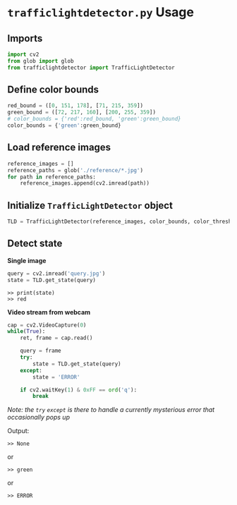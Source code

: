 # ```trafficlightdetector.py``` Usage

## Imports
```python
import cv2
from glob import glob
from trafficlightdetector import TrafficLightDetector
```

## Define color bounds
```python
red_bound = ([0, 151, 178], [71, 215, 359])
green_bound = ([72, 217, 160], [200, 255, 359])
# color_bounds = {'red':red_bound, 'green':green_bound}
color_bounds = {'green':green_bound}
```

## Load reference images
```python
reference_images = []
reference_paths = glob('./reference/*.jpg')
for path in reference_paths:
    reference_images.append(cv2.imread(path))
```

## Initialize ```TrafficLightDetector``` object
```python
TLD = TrafficLightDetector(reference_images, color_bounds, color_threshold=0.1, feature_threshold=24, display=True)
```

## Detect state
**Single image**
```python
query = cv2.imread('query.jpg')
state = TLD.get_state(query)
```

```
>> print(state)
>> red
```

**Video stream from webcam**
```python
cap = cv2.VideoCapture(0)
while(True):
    ret, frame = cap.read()

    query = frame
    try:
        state = TLD.get_state(query)
    except:
        state = 'ERROR'

    if cv2.waitKey(1) & 0xFF == ord('q'):
        break
```
*Note: the ```try``` ```except``` is there to handle a currently mysterious error that occasionally pops up*

Output:

```
>> None
```
or
```
>> green
```
or
```
>> ERROR
```